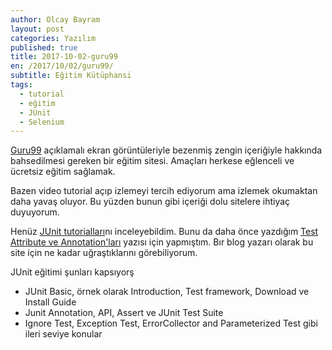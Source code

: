 ```yaml
---
author: Olcay Bayram
layout: post
categories: Yazılım
published: true
title: 2017-10-02-guru99
en: /2017/10/02/guru99/
subtitle: Eğitim Kütüphansi
tags:
  - tutorial
  - eğitim
  - JUnit
  - Selenium
---
```

[Guru99](https://www.guru99.com) açıklamalı ekran görüntüleriyle bezenmiş zengin içeriğiyle hakkında bahsedilmesi gereken bir eğitim sitesi. Amaçları herkese eğlenceli ve ücretsiz eğitim sağlamak.

Bazen video tutorial açıp izlemeyi tercih ediyorum ama izlemek okumaktan daha yavaş oluyor. Bu yüzden bunun gibi içeriği dolu sitelere ihtiyaç duyuyorum.

Henüz [JUnit tutorialları](https://www.guru99.com/junit-tutorial.html)nı inceleyebildim. Bunu da daha önce yazdığım [Test Attribute ve Annotation'ları](http://otomatikmuhendis.com/2016/10/09/test-framework-attribute-annotation/) yazısı için yapmıştım. Bır blog yazarı olarak bu site için ne kadar uğraştıklarını görebiliyorum.

JUnit eğitimi şunları kapsıyorş
- JUnit Basic, örnek olarak Introduction, Test framework, Download ve Install Guide
- Junit Annotation, API, Assert ve JUnit Test Suite
- Ignore Test, Exception Test, ErrorCollector and Parameterized Test gibi ileri seviye konular

